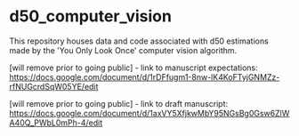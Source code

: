 # d50_computer_vision
This repository houses data and code associated with d50 estimations made by the 'You Only Look Once' computer vision algorithm.

[will remove prior to going public] - link to manuscript expectations: https://docs.google.com/document/d/1rDFfugm1-8nw-lK4KoFTyjGNMZz-rfNUGcrdSqW05YE/edit

[will remove prior to going public] - link to draft manuscript: https://docs.google.com/document/d/1axVY5XfjkwMbY95NGsBg0Gsw6ZlWA40Q_PWbL0mPh-4/edit
